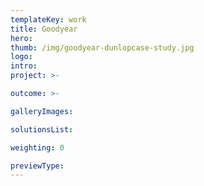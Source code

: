 ```yaml
---
templateKey: work
title: Goodyear
hero: 
thumb: /img/goodyear-dunlopcase-study.jpg
logo: 
intro: 
project: >-

outcome: >-

galleryImages:

solutionsList:

weighting: 0

previewType:
---
```

